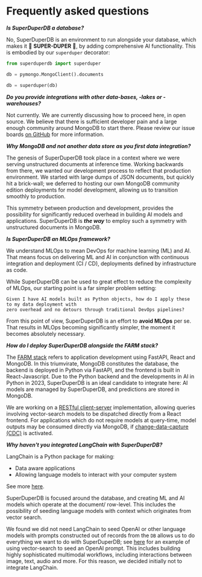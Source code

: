 # Frequently asked questions

***Is SuperDuperDB a database?***

No, SuperDuperDB is an environment to run alongside your database, which makes it 🚀 **SUPER-DUPER** 🚀, by adding comprehensive AI functionality. This is embodied by our `superduper` decorator:

```python
from superduperdb import superduper

db = pymongo.MongoClient().documents

db = superduper(db)
```

***Do you provide integrations with other data-bases, -lakes or -warehouses?***

Not currently. We are currently discussing how to proceed here, in open source.
We believe that there is sufficient developer pain and a large enough community 
around MongoDB to start there.
Please review our issue boards [on GitHub](https://github.com/SuperDuperDB/superduperdb) for more information.

***Why MongoDB and not another data store as you first data integration?***

The genesis of SuperDuperDB took place in a context where we were serving unstructured documents
at inference time. Working backwards from there, we wanted our development process to reflect
that production environment. We started with large dumps of JSON documents, but quickly 
hit a brick-wall; we deferred to hosting our own MongoDB community edition deployments 
for model development, allowing us to transition smoothly to production.

This symmetry between production and development, provides the possibility for significantly 
reduced overhead in building AI models and applications. SuperDuperDB is ***the way***
to employ such a symmetry with unstructured documents in MongoDB.

***Is SuperDuperDB an MLOps framework?***

We understand MLOps to mean DevOps for machine learning (ML) and AI.
That means focus on delivering ML and AI in conjunction with continuous integration and deployment (CI / CD), deployments defined by infrastructure as code. 

While SuperDuperDB can be used to great effect to reduce the complexity of MLOps, our starting point
is a far simpler problem setting:

```{important}
Given I have AI models built as Python objects, how do I apply these to my data deployment with
zero overhead and no detours through traditional DevOps pipelines?
```

From this point of view, SuperDuperDB is an effort to **avoid MLOps** per se. That results in 
MLOps becoming significantly simpler, the moment it becomes absolutely necessary.

***How do I deploy SuperDuperDB alongside the FARM stack?***

The [FARM stack](https://www.mongodb.com/developer/languages/python/farm-stack-fastapi-react-mongodb/)
refers to application development using FastAPI, React and MongoDB. 
In this triumvirate, MongoDB constitutes the database, the backend is deployed in Python
via FastAPI, and the frontend is built in React-Javascript. Due to the Python backend and the developments in AI in Python in 2023, SuperDuperDB is an ideal candidate to integrate here: AI models are managed by SuperDuperDB, and predictions are stored in MongoDB.

We are working on a [RESTful client-server](clientserver) implementation, allowing queries involving vector-search models to be dispatched directly from a React frontend. For applications which do not require
models at query-time, model outputs may be consumed directly via MongoDB, if [change-data-capture (CDC)](CDC) is activated. 

***Why haven't you integrated LangChain with SuperDuperDB?***

LangChain is a Python package for making:

- Data aware applications
- Allowing language models to interact with your computer system

See more [here](https://python.langchain.com/docs/get_started/introduction.html).

SuperDuperDB is focused around the database, and creating ML and AI models which operate
at the document/ row-level. This includes the possibility of seeding language models with 
context which originates from vector search. 

We found we did not need LangChain to seed OpenAI or other language models with prompts constructed out of records
from the `DB` allows us to do everything we want to do with SuperDuperDB; see [here](examples/voice_memos.html) for an example of using vector-search to seed an OpenAI prompt.
This includes building highly sophisticated multimodal workflows, including interactions
between image, text, audio and more. For this reason, we decided initially not 
to integrate LangChain.
